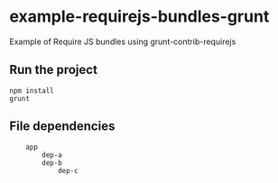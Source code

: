 # example-requirejs-bundles-grunt

Example of Require JS bundles using grunt-contrib-requirejs

## Run the project
```
npm install
grunt
```

## File dependencies
```
    app
        dep-a
        dep-b
            dep-c
```